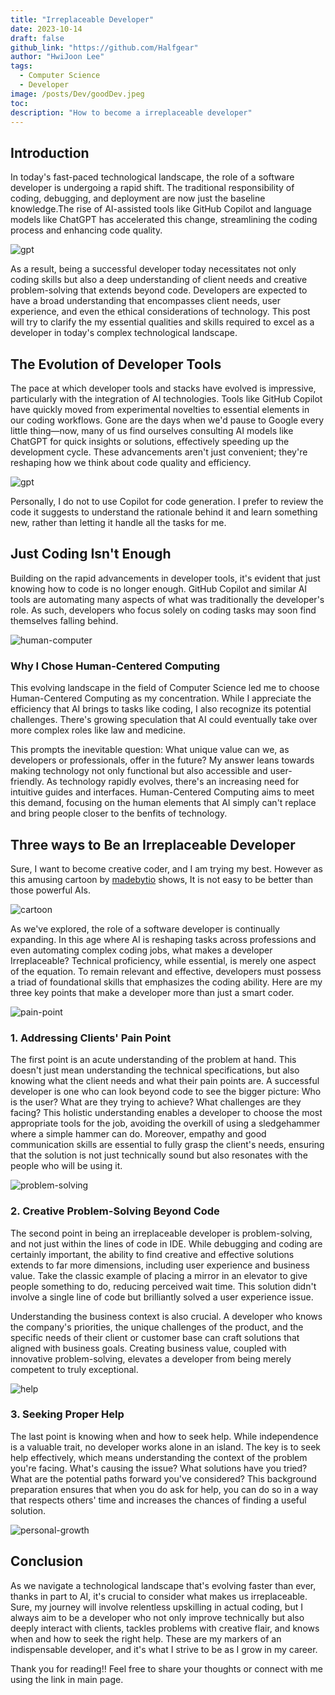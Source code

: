 ```yaml
---
title: "Irreplaceable Developer"
date: 2023-10-14
draft: false
github_link: "https://github.com/Halfgear"
author: "HwiJoon Lee"
tags:
  - Computer Science
  - Developer
image: /posts/Dev/goodDev.jpeg
toc:
description: "How to become a irreplaceable developer"
---
```

## Introduction
In today's fast-paced technological landscape, the role of a software developer is undergoing a rapid shift. The traditional responsibility of coding, debugging, and deployment are now just the baseline knowledge.The rise of AI-assisted tools like GitHub Copilot and language models like ChatGPT has accelerated this change, streamlining the coding process and enhancing code quality.

![gpt](/posts/Dev/chat_gpt.jpeg)

As a result, being a successful developer today necessitates not only coding skills but also a deep understanding of client needs and creative problem-solving that extends beyond code. Developers are expected to have a broad understanding that encompasses client needs, user experience, and even the ethical considerations of technology. This post will try to clarify the my essential qualities and skills required to excel as a developer in today's complex technological landscape.

## The Evolution of Developer Tools
The pace at which developer tools and stacks have evolved is impressive, particularly with the integration of AI technologies. Tools like GitHub Copilot have quickly moved from experimental novelties to essential elements in our coding workflows. Gone are the days when we'd pause to Google every little thing—now, many of us find ourselves consulting AI models like ChatGPT for quick insights or solutions, effectively speeding up the development cycle. These advancements aren't just convenient; they're reshaping how we think about code quality and efficiency.

![gpt](/posts/Dev/copilot.jpeg)

Personally, I do not to use Copilot for code generation. I prefer to review the code it suggests to understand the rationale behind it and learn something new, rather than letting it handle all the tasks for me.

## Just Coding Isn't Enough
Building on the rapid advancements in developer tools, it's evident that just knowing how to code is no longer enough. GitHub Copilot and similar AI tools are automating many aspects of what was traditionally the developer's role. As such, developers who focus solely on coding tasks may soon find themselves falling behind.

![human-computer](/posts/Dev/human-computer.jpg)

### Why I Chose Human-Centered Computing

This evolving landscape in the field of Computer Science led me to choose Human-Centered Computing as my concentration. While I appreciate the efficiency that AI brings to tasks like coding, I also recognize its potential challenges. There's growing speculation that AI could eventually take over more complex roles like law and medicine.  

This prompts the inevitable question: What unique value can we, as developers or professionals, offer in the future? My answer leans towards making technology not only functional but also accessible and user-friendly. As technology rapidly evolves, there's an increasing need for intuitive guides and interfaces. Human-Centered Computing aims to meet this demand, focusing on the human elements that AI simply can't replace and bring people closer to the benfits of technology.

## Three ways to Be an Irreplaceable Developer

Sure, I want to become creative coder, and I am trying my best. However as this amusing cartoon by [madebytio](https://www.instagram.com/madebytio/?hl=en) shows, It is not easy to be better than those powerful AIs.

![cartoon](/posts/Dev/funny-cartoon-gpt.jpg)

As we've explored, the role of a software developer is continually expanding. In this age where AI is reshaping tasks across professions and even automating complex coding jobs, what makes a developer Irreplaceable? Technical proficiency, while essential, is merely one aspect of the equation. To remain relevant and effective, developers must possess a triad of foundational skills that emphasizes the coding ability. Here are my three key points that make a developer more than just a smart coder.

![pain-point](/posts/Dev/pain-point.jpeg)

### 1. Addressing Clients' Pain Point

The first point is an acute understanding of the problem at hand. This doesn't just mean understanding the technical specifications, but also knowing what the client needs and what their pain points are. A successful developer is one who can look beyond code to see the bigger picture: Who is the user? What are they trying to achieve? What challenges are they facing? This holistic understanding enables a developer to choose the most appropriate tools for the job, avoiding the overkill of using a sledgehammer where a simple hammer can do. Moreover, empathy and good communication skills are essential to fully grasp the client's needs, ensuring that the solution is not just technically sound but also resonates with the people who will be using it.

![problem-solving](/posts/Dev/problem-solving.jpeg)

### 2. Creative Problem-Solving Beyond Code

The second point in being an irreplaceable developer is problem-solving, and not just within the lines of code in IDE. While debugging and coding are certainly important, the ability to find creative and effective solutions extends to far more dimensions, including user experience and business value. Take the classic example of placing a mirror in an elevator to give people something to do, reducing perceived wait time. This solution didn't involve a single line of code but brilliantly solved a user experience issue.

Understanding the business context is also crucial. A developer who knows the company's priorities, the unique challenges of the product, and the specific needs of their client or customer base can craft solutions that aligned with business goals. Creating business value, coupled with innovative problem-solving, elevates a developer from being merely competent to truly exceptional.

![help](/posts/Dev/help.jpg)

### 3. Seeking Proper Help

The last point is knowing when and how to seek help. While independence is a valuable trait, no developer works alone in an island. The key is to seek help effectively, which means understanding the context of the problem you're facing. What's causing the issue? What solutions have you tried? What are the potential paths forward you've considered? This background preparation ensures that when you do ask for help, you can do so in a way that respects others' time and increases the chances of finding a useful solution.

![personal-growth](/posts/Dev/personal-growth.jpeg)

## Conclusion

As we navigate a technological landscape that's evolving faster than ever, thanks in part to AI, it's crucial to consider what makes us irreplaceable. Sure, my journey will involve relentless upskilling in actual coding, but I always aim to be a developer who not only improve technically but also deeply interact with clients, tackles problems with creative flair, and knows when and how to seek the right help. These are my markers of an indispensable developer, and it's what I strive to be as I grow in my career.

Thank you for reading!! Feel free to share your thoughts or connect with me using the link in main page.
